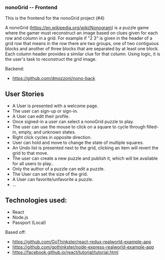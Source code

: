 ### nonoGrid -- Frontend

This is the frontend for the nonoGrid project (#4)

A nonoGrid (https://en.wikipedia.org/wiki/Nonogram) is a puzzle game where the gamer must reconstruct an image based on clues given for each row and column in a grid. For example if "2 3" is given in the header of a grid row that means in the row there are two groups, one of two contiguous blocks and another of three blocks that are separated by at least one block. Each column header
provides a similar clue for that column. Using logic, it is the user's task to reconstruct the grid image.

Backend:
- https://github.com/dmozzoni/nono-back

## User Stories

- A User is presented with a welcome page.
- The user can sign-up or sign-in.
- A User can edit their profile.
- Once signed-in a user can select a nonoGrid puzzle to play.
- The user can use the mouse to click on a square to cycle through filled-in, empty, and unknown states.
- Right click cycles in opposite direction.
- User can hold and move to change the state of multiple squares.
- An Undo list is presented next to the grid, clicking an item will revert the grid to that move.
- The user can create a new puzzle and publish it, which will be available for all users to play..
- Only the author of a puzzle can edit a puzzle.
- The User can set the size of the grid.
- A User can favorite/unfavorite a puzzle.
- ...

## Technologies used:

- React
- Node.js
- Passport (Local)

Based off:
- https://github.com/GoThinkster/react-redux-realworld-example-app
- https://github.com/gothinkster/node-express-realworld-example-app
- https://facebook.github.io/react/tutorial/tutorial.html
